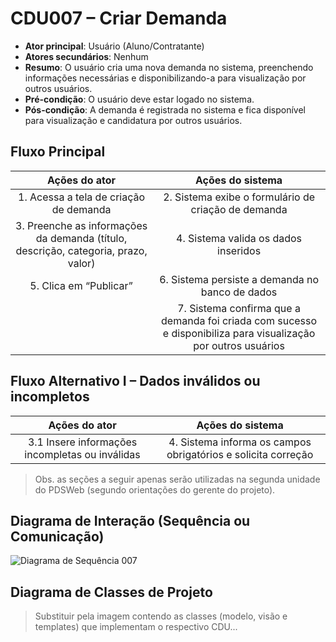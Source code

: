 # CDU007 – Criar Demanda

- **Ator principal**: Usuário (Aluno/Contratante)
- **Atores secundários**: Nenhum
- **Resumo**: O usuário cria uma nova demanda no sistema, preenchendo informações necessárias e disponibilizando-a para visualização por outros usuários.
- **Pré-condição**: O usuário deve estar logado no sistema.
- **Pós-condição**: A demanda é registrada no sistema e fica disponível para visualização e candidatura por outros usuários.

## Fluxo Principal
| Ações do ator | Ações do sistema |
| :------------: | :---------------: |
| 1. Acessa a tela de criação de demanda | 2. Sistema exibe o formulário de criação de demanda |
| 3. Preenche as informações da demanda (título, descrição, categoria, prazo, valor) | 4. Sistema valida os dados inseridos |
| 5. Clica em “Publicar” | 6. Sistema persiste a demanda no banco de dados |
| | 7. Sistema confirma que a demanda foi criada com sucesso e disponibiliza para visualização por outros usuários |

## Fluxo Alternativo I – Dados inválidos ou incompletos
| Ações do ator | Ações do sistema |
| :------------: | :---------------: |
| 3.1 Insere informações incompletas ou inválidas | 4. Sistema informa os campos obrigatórios e solicita correção |

> Obs. as seções a seguir apenas serão utilizadas na segunda unidade do PDSWeb (segundo orientações do gerente do projeto).

## Diagrama de Interação (Sequência ou Comunicação)

![Diagrama de Sequência 007](sequencia_007.png)

## Diagrama de Classes de Projeto

> Substituir pela imagem contendo as classes (modelo, visão e templates) que implementam o respectivo CDU...